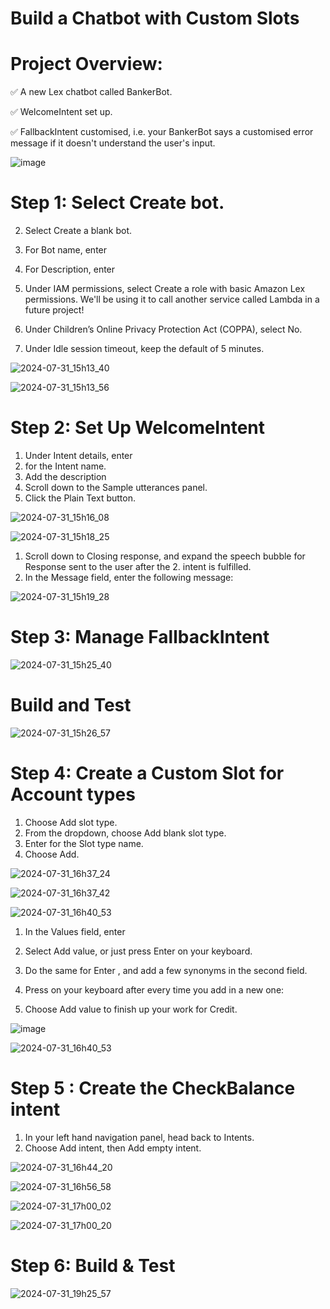 # Build a Chatbot with Custom Slots


# Project Overview: 


✅ A new Lex chatbot called BankerBot.

✅ WelcomeIntent set up.

✅ FallbackIntent customised, i.e. your BankerBot says a customised error message if it doesn't understand the user's input.

![image](https://github.com/user-attachments/assets/fd88c4c8-71dc-4c58-8f25-699f0179c1c3)

# Step 1: Select Create bot.

2. Select Create a blank bot.

3. For Bot name, enter 

4. For Description, enter 

5. Under IAM permissions, select Create a role with basic Amazon Lex permissions. We'll be using it to call another service called Lambda in a future project!

6. Under Children’s Online Privacy Protection Act (COPPA), select No.

7. Under Idle session timeout, keep the default of 5 minutes.


![2024-07-31_15h13_40](https://github.com/user-attachments/assets/d2f3b201-63c0-464e-b42e-c3a24d406def)

![2024-07-31_15h13_56](https://github.com/user-attachments/assets/622d3262-b9a1-4d2e-b167-d6408125c8dc)


# Step 2: Set Up WelcomeIntent


1. Under Intent details, enter 
2. for the Intent name.
3. Add the description 
4. Scroll down to the Sample utterances panel.
5. Click the Plain Text button.


![2024-07-31_15h16_08](https://github.com/user-attachments/assets/1ecea391-1339-420f-8c51-9a59ae392615)


![2024-07-31_15h18_25](https://github.com/user-attachments/assets/2b917d6d-4bb9-462e-aacb-83510f6ad5e9)


1. Scroll down to Closing response, and expand the speech bubble for Response sent to the user after the 2. intent is fulfilled.
3. In the Message field, enter the following message:

![2024-07-31_15h19_28](https://github.com/user-attachments/assets/0828a27a-a975-4edc-bc1e-a9a836491aac)


# Step 3: Manage FallbackIntent


![2024-07-31_15h25_40](https://github.com/user-attachments/assets/12d9499b-e270-4d6e-bb3d-9fe96949f6c8)




# Build and Test

![2024-07-31_15h26_57](https://github.com/user-attachments/assets/3a6a1eeb-fb67-44c2-a1c2-f55490f4770c)


# Step 4: Create a Custom Slot for Account types

1. Choose Add slot type.
2. From the dropdown, choose Add blank slot type.
3. Enter for the Slot type name.
4. Choose Add.


![2024-07-31_16h37_24](https://github.com/user-attachments/assets/4ba70134-51a3-477e-bfe6-4f45b7327b0a)


![2024-07-31_16h37_42](https://github.com/user-attachments/assets/ce77eef5-11b1-41f0-9087-25fceb3dd056)

![2024-07-31_16h40_53](https://github.com/user-attachments/assets/b887c246-cd50-4af1-9e18-82b42f338d24)





1. In the Values field, enter 

2. Select Add value, or just press Enter on your keyboard.

3. Do the same for 
Enter , and add a few synonyms in the second field.
4. Press on your keyboard after every time you add in a new one:

5. Choose Add value to finish up your work for Credit.


![image](https://github.com/user-attachments/assets/d782a5a2-62bd-4f1a-8a95-876615f4f7e9)


![2024-07-31_16h40_53](https://github.com/user-attachments/assets/9607e482-22ef-42d8-aa17-aef7887720b7)


# Step 5 : Create the CheckBalance intent

1. In your left hand navigation panel, head back to Intents.
2. Choose Add intent, then Add empty intent.


![2024-07-31_16h44_20](https://github.com/user-attachments/assets/b5855128-b79c-4f18-bad3-fd6012c14617)


![2024-07-31_16h56_58](https://github.com/user-attachments/assets/d75510ff-6600-4395-a7e1-5b296f2ca7f2)


![2024-07-31_17h00_02](https://github.com/user-attachments/assets/7af7157b-ffce-4803-a6c1-a103196f5dc4)

![2024-07-31_17h00_20](https://github.com/user-attachments/assets/9c95a720-16e5-43b8-b886-b2ab00b4dec8)


# Step 6: Build & Test

![2024-07-31_19h25_57](https://github.com/user-attachments/assets/c3bf0c69-b779-4a1e-a07e-44f47f1084d3)


